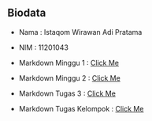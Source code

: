 ## Biodata
- Nama  : Istaqom Wirawan Adi Pratama
- NIM   : 11201043

- Markdown Minggu 1 : [Click Me](tugas%201/minggu%201.md)
- Markdown Minggu 2 : [Click Me](tugas%202/minggu%202.md)
- Markdown Tugas 3 : [Click Me](tugas%203/tugas%203.md)
- Markdown Tugas Kelompok : [Click Me](tugas%20kelompok/tugas%20kelompok.md)